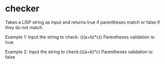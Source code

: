 # checker

Takes a LISP string as input and returns true if parentheses match or false if they do not match.

Example 1:
Input the string to check: (((a+b)*c))
Parentheses validation is: true

Example 2:
Input the string to check:(((a+b)*c)
Parentheses validation is: false
